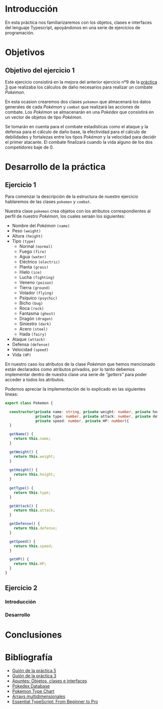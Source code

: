 # Introducción

En esta práctica nos familiarizaremos con los objetos, clases e interfaces del lenguaje Typescript, apoyándonos en una serie de ejercicios de programación. 

# Objetivos

## Objetivo del ejercicio 1

Este ejercicio consistirá en la mejora del anterior ejercicio nº9 de la [práctica 3](https://ull-esit-inf-dsi-2021.github.io/prct03-types-functions/) que realizaba los cálculos de daño necesarios para realizar un combate _Pokémon_. 

En esta ocasion crearemos dos clases `pokemon` que almacenará los datos generales de cada _Pokémon_ y `combat` que realizará las acciones de combate. Los _Pokémon_ se almacenarán en una _Pokédex_ que consistirá en un vector de objetos de tipo _Pokémon_.

Se tomarán en cuenta para el combate estadísticas como el ataque y la defensa para el cálculo de daño base, la efectividad para el cálculo de debilidades y fortalezas entre los tipos _Pokémon_ y la velocidad para decidir el primer atacante. El combate finalizará cuando la vida alguno de los dos competidores baje de 0. 

# Desarrollo de la práctica

## Ejercicio 1

Para comenzar la descripción de la estructura de nuestro ejercicio hablaremos de las clases `pokemon` y `combat`.

Nuestra clase `pokemon` crea objetos con los atributos correspondientes al perfil de nuestro _Pokémon_, los cuales seraán los siguientes: 

- Nombre del _Pokémon_ `(name)`
- Peso `(weight)`
- Altura `(height)`
- Tipo `(type)`
  - Normal `(normal)`
  - Fuego `(fire)`
  - Agua `(water)`
  - Eléctrico `(electric)`
  - Planta `(grass)`
  - Hielo `(ice)`
  - Lucha `(fighting)`
  - Veneno `(poison)`
  - Tierra `(ground)`
  - Volador `(flying)`
  - Psíquico `(psychic)`
  - Bicho `(bug)`
  - Roca `(rock)`
  - Fantasma `(ghost)`
  - Dragón `(dragon)`
  - Siniestro `(dark)`
  - Acero `(steel)`
  - Hada `(fairy)`
- Ataque `(attack)`
- Defensa `(defense)`
- Velocidad `(speed)`
- Vida `(HP)`

En nuestro caso los atributos de la clase _Pokémon_ que hemos mencionado están declarados como atributos privados, por lo tanto debemos implementar dentro de nuestra clase una serie de _"getters"_ para poder acceder a todos los atributos.

Podemos apreciar la implementación de lo explicado en las siguientes líneas: 
```typescript
export class Pokemon {

  constructor(private name: string, private weight: number, private height: number, 
              private type: number, private attack: number, private defense: number, 
              private speed: number, private HP: number){
  }

  getName() {
    return this.name;
  }

  getWeight() {
    return this.weight;
  }
  
  getHeight() {
    return this.height;
  }
  
  getType() {
    return this.type;
  }

  getAttack() {
    return this.attack;
  }

  getDefense() {
    return this.defense;
  }

  getSpeed() {
    return this.speed;
  }

  getHP() {
    return this.HP;
  }
}
```

## Ejercicio 2

### Introducción

### Desarrollo


# Conclusiones


# Bibliografía

- [Guión de la práctica 5](https://ull-esit-inf-dsi-2021.github.io/prct05-objects-classes-interfaces/)
- [Guión de la práctica 3](https://ull-esit-inf-dsi-2021.github.io/prct03-types-functions/)
- [Apuntes: Objetos, clases e interfaces](https://ull-esit-inf-dsi-2021.github.io/typescript-theory/typescript-objects-classes-interfaces.html)
- [Pokedex Database](https://pokemondb.net/pokedex/all)
- [Pokemon Type Chart](https://pokemondb.net/type)
- [Arrays multidimensionales](https://www.tutorialspoint.com/typescript/typescript_multi_dimensional_arrays.htm)
- [Essential TypeScript: From Beginner to Pro](https://www.oreilly.com/library/view/essential-typescript-from/9781484249796/html/Part_1.xhtml)
